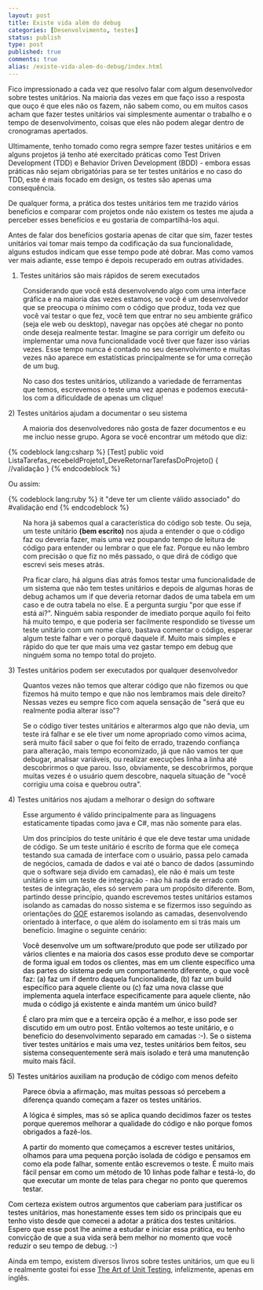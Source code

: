 ```yaml
---
layout: post
title: Existe vida além do debug
categories: [Desenvolvimento, testes]
status: publish
type: post
published: true
comments: true
alias: /existe-vida-alem-do-debug/index.html
---
```

Fico impressionado a cada vez que resolvo falar com algum desenvolvedor sobre testes unitários. Na maioria das vezes em que faço isso a resposta que ouço é que eles não os fazem, não sabem como, ou em muitos casos acham que fazer testes unitários vai simplesmente aumentar o trabalho e o tempo de desenvolvimento, coisas que eles não podem alegar dentro de cronogramas apertados.

Ultimamente, tenho tomado como regra sempre fazer testes unitários e em alguns projetos já tenho até exercitado práticas como Test Driven Development (TDD) e Behavior Driven Development (BDD) - embora essas práticas não sejam obrigatórias para se ter testes unitários e no caso do TDD, este é mais focado em design, os testes são apenas uma consequência.

De qualquer forma, a prática dos testes unitários tem me trazido vários benefícios e comparar com projetos onde não existem os testes me ajuda a perceber esses benefícios e eu gostaria de compartilhá-los aqui.

Antes de falar dos benefícios gostaria apenas de citar que sim, fazer testes unitários vai tomar mais tempo da codificação da sua funcionalidade, alguns estudos indicam que esse tempo pode até dobrar. Mas como vamos ver mais adiante, esse tempo é depois recuperado em outras atividades.

1) Testes unitários são mais rápidos de serem executados
<p style="padding-left: 30px;">Considerando que você está desenvolvendo algo com uma interface gráfica e na maioria das vezes estamos, se você é um desenvolvedor que se preocupa o mínimo com o código que produz, toda vez que você vai testar o que fez, você tem que entrar no seu ambiente gráfico (seja ele web ou desktop), navegar nas opções até chegar no ponto onde deseja realmente testar. Imagine se para corrigir um defeito ou implementar uma nova funcionalidade você tiver que fazer isso várias vezes. Esse tempo nunca é contado no seu desenvolvimento e muitas vezes não aparece em estatísticas principalmente se for uma correção de um bug.</p>
<p style="padding-left: 30px;">No caso dos testes unitários, utilizando a variedade de ferramentas que temos, escrevemos o teste uma vez apenas e podemos executá-los com a dificuldade de apenas um clique!</p>
2) Testes unitários ajudam a documentar o seu sistema
<p style="padding-left: 30px;">A maioria dos desenvolvedores não gosta de fazer documentos e eu me incluo nesse grupo. Agora se você encontrar um método que diz:</p>

{% codeblock lang:csharp %}
[Test]
public void ListaTarefas_recebeIdProjeto1_DeveRetornarTarefasDoProjeto()
{
    //validação
}
{% endcodeblock %}

Ou assim:

{% codeblock lang:ruby %}
it "deve ter um cliente válido associado" do
    #validação
end
{% endcodeblock %}

<p style="padding-left: 30px;">Na hora já sabemos qual a característica do código sob teste. Ou seja, um teste unitário <strong>(bem escrito)</strong> nos ajuda a entender o que o código faz ou deveria fazer, mais uma vez poupando tempo de leitura de código para entender ou lembrar o que ele faz. Porque eu não lembro com precisão o que fiz no mês passado, o que dirá de código que escrevi seis meses atrás.</p>
<p style="padding-left: 30px;">Pra ficar claro, há alguns dias atrás fomos testar uma funcionalidade de um sistema que não tem testes unitários e depois de algumas horas de debug achamos um if que deveria retornar dados de uma tabela em um caso e de outra tabela no else. E a pergunta surgiu "por que esse if está ai?". Ninguém sabia responder de imediato porque aquilo foi feito há muito tempo, e que poderia ser facilmente respondido se tivesse um teste unitário com um nome claro, bastava comentar o código, esperar algum teste falhar e ver o porquê daquele if. Muito mais simples e rápido do que ter que mais uma vez gastar tempo em debug que ninguém soma no tempo total do projeto.</p>
3) Testes unitários podem ser executados por qualquer desenvolvedor
<p style="padding-left: 30px;">Quantos vezes não temos que alterar código que não fizemos ou que fizemos há muito tempo e que não nos lembramos mais dele direito? Nessas vezes eu sempre fico com aquela sensação de "será que eu realmente podia alterar isso"?</p>
<p style="padding-left: 30px;">Se o código tiver testes unitários e alterarmos algo que não devia, um teste irá falhar e se ele tiver um nome apropriado como vimos acima, será muito fácil saber o que foi feito de errado, trazendo confiança para alteração, mais tempo economizado, já que não vamos ter que debugar, analisar variáveis, ou realizar execuções linha a linha até descobrirmos o que parou. Isso, obviamente, se descobrirmos, porque muitas vezes é o usuário quem descobre, naquela situação de "você corrigiu uma coisa e quebrou outra".</p>
4) Testes unitários nos ajudam a melhorar o design do software
<p style="padding-left: 30px;">Esse argumento é válido principalmente para as linguagens estaticamente tipadas como java e C#, mas não somente para elas.</p>
<p style="padding-left: 30px;">Um dos princípios do teste unitário é que ele deve testar uma unidade de código. Se um teste unitário é escrito de forma que ele começa testando sua camada de interface com o usuário, passa pelo camada de negócios, camada de dados e vai até o banco de dados (assumindo que o software seja divido em camadas), ele não é mais um teste unitário e sim um teste de integração - não há nada de errado com testes de integração, eles só servem para um propósito diferente. Bom, partindo desse princípio, quando escrevemos testes unitários estamos isolando as camadas do nosso sistema e se fizermos isso seguindo as orientações do <a href="http://pt.wikipedia.org/wiki/Gang_of_Four" target="_self">GOF</a> estaremos isolando as camadas, desenvolvendo orientado à interface, o que além do isolamento em si trás mais um benefício. Imagine o seguinte cenário:</p>
<p style="padding-left: 30px;"><span style="color: #3366ff;"><span style="color: #000000;">Você desenvolve um um software/produto que pode ser utilizado por vários clientes e na maioria dos casos esse produto deve se comportar de forma igual em todos os clientes, mas em um cliente específico uma das partes do sistema pede um comportamento diferente, o que você faz: (a) faz um if dentro daquela funcionalidade, (b) faz um build específico para aquele cliente ou (c) faz uma nova classe que implementa aquela interface especificamente para aquele cliente, não muda o código já existente e ainda mantém um único build?</span></span></p>
<p style="padding-left: 30px;"><span style="color: #3366ff;"><span style="color: #000000;">É claro pra mim que e a terceira opção é a melhor, e isso pode ser discutido em um outro post. Então voltemos ao teste unitário, e o benefício do desenvolvimento separado em camadas :-). Se o sistema tiver testes unitários e mais uma vez, testes unitários bem feitos, seu sistema consequentemente será mais isolado e terá uma manutenção muito mais fácil.</span></span></p>
<span style="color: #3366ff;"><span style="color: #000000;">5) Testes unitários auxiliam na produção de código com menos defeito</span></span>
<p style="padding-left: 30px;"><span style="color: #3366ff;"><span style="color: #000000;">Parece óbvia a afirmação, mas muitas pessoas só percebem a diferença quando começam a fazer os testes unitários. </span></span></p>
<p style="padding-left: 30px;"><span style="color: #3366ff;"><span style="color: #000000;">A lógica é simples, mas só se aplica quando decidimos fazer os testes porque queremos melhorar a qualidade do código e não porque fomos obrigados a fazê-los.</span></span></p>
<p style="padding-left: 30px;"><span style="color: #3366ff;"><span style="color: #000000;">A partir do momento que começamos a escrever testes unitários, olhamos para uma pequena porção isolada de código e pensamos em como ela pode falhar, somente então escrevemos o teste. É muito mais fácil pensar em como um método de 10 linhas pode falhar e testá-lo, do que executar um monte de telas para chegar no ponto que queremos testar.</span> </span></p>
<span style="color: #3366ff;"><span style="color: #000000;">Com certeza existem outros argumentos que caberiam para justificar os testes unitários, mas honestamente esses tem sido os principais que eu tenho visto desde que comecei a adotar a prática dos testes unitários. Espero que esse post lhe anime a estudar e iniciar essa prática, eu tenho convicção de que a sua vida será bem melhor no momento que você reduzir o seu tempo de debug. :-)</span></span>

Ainda em tempo, existem diversos livros sobre testes unitários, um que eu li e realmente gostei foi esse <a href="http://www.amazon.com/Art-Unit-Testing-Examples-NET/dp/1933988274/ref=sr_1_1?ie=UTF8&amp;s=books&amp;qid=1257083405&amp;sr=8-1" target="_blank">The Art of Unit Testing</a>, infelizmente, apenas em inglês.
